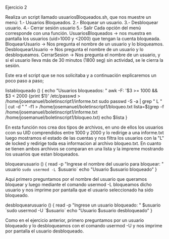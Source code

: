 Ejercicio 2

Realiza un script llamado usuariosBloqueados.sh, que nos muestre un menú:
1.- Usuarios Bloqueados.
2.- Bloquear un usuario.
3.- Desbloquear usuario.
4.- Cerrar sesión usuario
5.- Salir
Cada opción del menú corresponde con una función.
UsuariosBloqueados → nos muestra en pantalla los usuarios (uid>1000 y <2000) que tengan la cuenta bloqueada.
BloquearUsuario → Nos pregunta el nombre de un usuario y lo bloqueamos.
DesbloquearUsuario → Nos pregunta el nombre de un usuario y lo desbloqueamos.
CerrarSesion → Nos pregunta el nombre de un usuario, y si el usuario lleva más de 30 minutos (1800 seg) sin actividad, se le cierra la sesión.

Este era el script que se nos solicitaba y a continuación explicaremos un poco paso a paso;

listabloqueado () 
			{
				echo "Usuarios bloqueados: "
				awk -F: '$3 >= 1000 && $3 < 2000 {print $1}' /etc/passwd > /home/josemanuel/boletinscript1/informe.txt
				sudo passwd -S -a | grep " L " | cut -d " " -f1 > /home/josemanuel/boletinscript1/bloqueo.txt
				lista=$(grep -f /home/josemanuel/boletinscript1/informe.txt /home/josemanuel/boletinscript1/bloqueo.txt)
				echo $lista
			}

En esta función nos crea dos tipos de archivos, en uno de ellos los usuarios ccon su UID comprendidos entre 1000 y 2000  y lo redirige a una informe.txt
luego mostramos el estado de las cuentas y nos filtra los usuarios con la  "L" de locked y redirige toda esa informacion al archivo bloqueo.txt.
En cuanto se tienen ambos archivos se comparan en una lista y la impreme mostrando los usuarios que estan bloqueados.

bloquearusuario () 
			{
				read -p "Ingrese el nombre del usuario para bloquear: " usuario
					`sudo usermod -L `$usuario`
					echo "Usuario $usuario bloqueado"
			}

  Aqui primero preguntamos por el nombre del usuario que queramos bloquear y luego mediante el comando usermod -L bloqueamos dicho usuario y nos imprime por pantalla que el usuario seleccionado ha sido bloqueado.

  desbloquearusuario ()
  			{
				read -p "Ingrese un usuario bloqueado: " $usuario
					`sudo usermod -U `$usuario`
					echo "Usuario $usuario desbloqueado"
			}

   Como en el ejercicio anterior, primero preguntamos por un usuario bloqueado y lo desbloqueamos con el comando usermod -U y nos imprime por pantalla el usuario desbloqueado.
